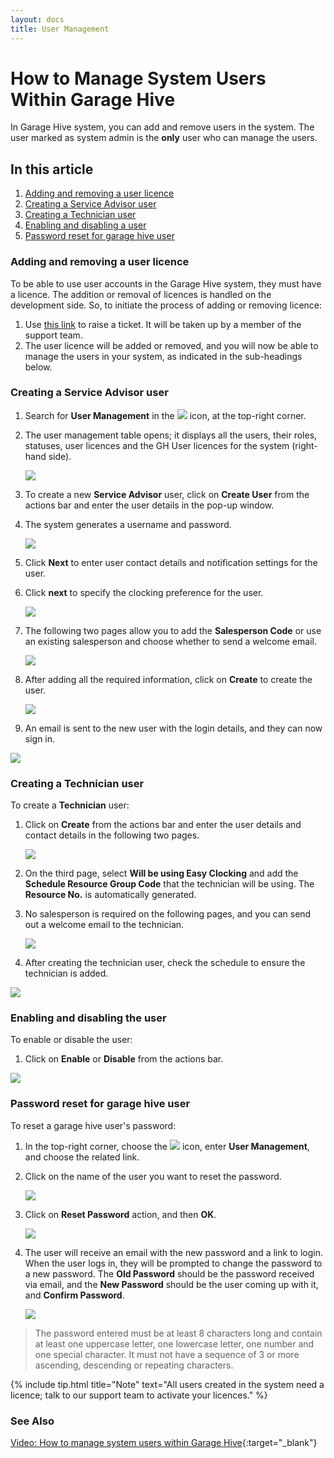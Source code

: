 ```yaml
---
layout: docs
title: User Management
---
```


#   How to Manage System Users Within Garage Hive 
In Garage Hive system, you can add and remove users in the system. The user marked as system admin is the **only** user who can manage the users.

## In this article
1. [Adding and removing a user licence](#adding-and-removing-a-user-licence)
2. [Creating a Service Advisor user](#creating-a-service-advisor-user)
3. [Creating a Technician user](#creating-a-technician-user)
4. [Enabling and disabling a user](#enabling-and-disabling-the-user)
5. [Password reset for garage hive user](#password-reset-for-garage-hive-user)

### Adding and removing a user licence
To be able to use user accounts in the Garage Hive system, they must have a licence. The addition or removal of licences is handled on the development side. So, to initiate the process of adding or removing licence:
1. Use [this link](https://www.garagehive.co.uk/subs) to raise a ticket. It will be taken up by a member of the support team.
2. The user licence will be added or removed, and you will now be able to manage the users in your system, as indicated in the sub-headings below.

### Creating a Service Advisor user
1. Search for **User Management** in the ![](media/search_icon.png) icon, at the top-right corner. 
2. The user management table opens; it displays all the users, their roles, statuses, user licences and the GH User licences for the system (right-hand side).

    ![](media/garagehive-user-management1.gif)

3. To create a new **Service Advisor** user, click on **Create User** from the actions bar and enter the user details in the pop-up window. 
4. The system generates a username and password.

    ![](media/garagehive-user-management2.gif)

5. Click **Next** to enter user contact details and notification settings for the user.
6. Click **next** to specify the clocking preference for the user.

    ![](media/garagehive-user-management3.gif)

7. The following two pages allow you to add the **Salesperson Code** or use an existing salesperson and choose whether to send a welcome email.

    ![](media/garagehive-user-management4.gif)

8. After adding all the required information, click on **Create** to create the user.

    ![](media/garagehive-user-management5.gif)

9. An email is sent to the new user with the login details, and they can now sign in.

![](media/garagehive-user-management6.png)

### Creating a Technician user
To create a **Technician** user:
1. Click on **Create** from the actions bar and enter the user details and contact details in the following two pages.

    ![](media/garagehive-user-management7.gif)

2. On the third page, select **Will be using Easy Clocking** and add the **Schedule Resource Group Code** that the technician will be using. The **Resource No.** is automatically generated. 
3. No salesperson is required on the following pages, and you can send out a welcome email to the technician.

    ![](media/garagehive-user-management8.gif)

4. After creating the technician user, check the schedule to ensure the technician is added.

![](media/garagehive-user-management9.gif)

### Enabling and disabling the user
To enable or disable the user:
1. Click on **Enable** or **Disable** from the actions bar.

![](media/garagehive-user-management10.gif)

### Password reset for garage hive user
To reset a garage hive user's password:
1. In the top-right corner, choose the ![](media/search_icon.png) icon, enter **User Management**, and choose the related link.
2. Click on the name of the user you want to reset the password.

   ![](media/garagehive-user-management11.gif)

3. Click on **Reset Password** action, and then **OK**.

   ![](media/garagehive-user-management12.gif)

4. The user will receive an email with the new password and a link to login. When the user logs in, they will be prompted to change the password to a new password. The **Old Password** should be the password received via email, and the **New Password** should be the user coming up with it, and **Confirm Password**.

   ![](media/garagehive-user-management13.png)

> The password entered must be at least 8 characters long and contain at least one uppercase letter, one lowercase letter, one number and one special character. It must not have a sequence of 3 or more ascending, descending or repeating characters.

{% include tip.html title="Note" text="All users created in the system need a licence; talk to our support team to activate your licences." %}


### **See Also**

[Video: How to manage system users within Garage Hive](https://www.youtube.com/watch?v=Icq0D8j4HIc){:target="_blank"}